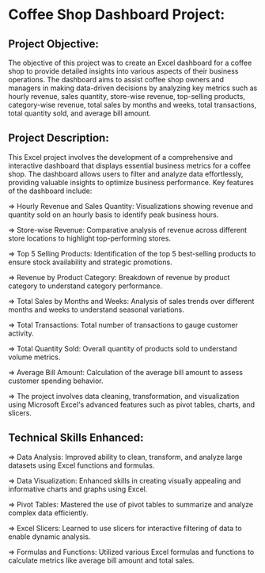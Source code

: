 # Coffee Shop Dashboard Project:


## Project Objective:

The objective of this project was to create an Excel dashboard for a coffee shop to provide detailed insights into various aspects of their business operations. The dashboard aims to assist coffee shop owners and managers in making data-driven decisions by analyzing key metrics such as hourly revenue, sales quantity, store-wise revenue, top-selling products, category-wise revenue, total sales by months and weeks, total transactions, total quantity sold, and average bill amount.

## Project Description:

This Excel project involves the development of a comprehensive and interactive dashboard that displays essential business metrics for a coffee shop. The dashboard allows users to filter and analyze data effortlessly, providing valuable insights to optimize business performance. Key features of the dashboard include:

=> Hourly Revenue and Sales Quantity: Visualizations showing revenue and quantity sold on an hourly basis to identify peak business hours.

=> Store-wise Revenue: Comparative analysis of revenue across different store locations to highlight top-performing stores.

=> Top 5 Selling Products: Identification of the top 5 best-selling products to ensure stock availability and strategic promotions.

=> Revenue by Product Category: Breakdown of revenue by product category to understand category performance.

=> Total Sales by Months and Weeks: Analysis of sales trends over different months and weeks to understand seasonal variations.

=> Total Transactions: Total number of transactions to gauge customer activity.

=> Total Quantity Sold: Overall quantity of products sold to understand volume metrics.

=> Average Bill Amount: Calculation of the average bill amount to assess customer spending behavior.

=> The project involves data cleaning, transformation, and visualization using Microsoft Excel's advanced features such as pivot tables, charts, and slicers.

## Technical Skills Enhanced:


=> Data Analysis: Improved ability to clean, transform, and analyze large datasets using Excel functions and formulas.

=> Data Visualization: Enhanced skills in creating visually appealing and informative charts and graphs using Excel.

=> Pivot Tables: Mastered the use of pivot tables to summarize and analyze complex data efficiently.

=> Excel Slicers: Learned to use slicers for interactive filtering of data to enable dynamic analysis.

=> Formulas and Functions: Utilized various Excel formulas and functions to calculate metrics like average bill amount and total sales.
